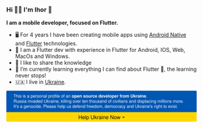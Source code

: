 ### Hi 👋🏻 I'm Ihor 📱

**I am a mobile developer, focused on Flutter.**

- 🖥️ For 4 years I have been creating mobile apps using [Android Native](https://developer.android.com/index.html) and [Flutter](https://flutter.dev/) technologies.
- 💙 I am a Flutter dev with experience in Flutter for Android, IOS, Web, MacOs and Windows.
- 🎤 I like to share the knowledge
- 🌱 I’m currently learning everything I can find about Flutter 💙, the learning never stops!
- 🇺🇦 I live in [Ukraine](https://goo.gl/maps/MCspakZUVRGEoH8w8).

[![Stand With Ukraine](https://raw.githubusercontent.com/vshymanskyy/StandWithUkraine/main/banner-personal-page.svg)](https://stand-with-ukraine.pp.ua)
